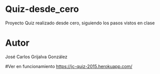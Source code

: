 # Quiz-desde_cero
Proyecto Quiz realizado desde cero, siguiendo los pasos vistos en clase

# Autor
José Carlos Grijalva González

#Ver en funcionamiento
https://jc-quiz-2015.herokuapp.com/
